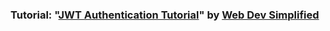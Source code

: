 ### Tutorial: "[JWT Authentication Tutorial](https://youtu.be/mbsmsi7l3r4)" by [Web Dev Simplified](https://www.youtube.com/c/WebDevSimplified)
